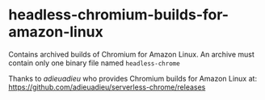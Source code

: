 # headless-chromium-builds-for-amazon-linux
Contains archived builds of Chromium for Amazon Linux. An archive must contain only one binary file named `headless-chrome`

Thanks to _adieuadieu_ who provides Chromium builds for Amazon Linux at: https://github.com/adieuadieu/serverless-chrome/releases

